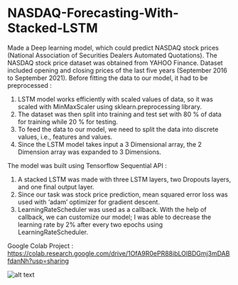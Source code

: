 # NASDAQ-Forecasting-With-Stacked-LSTM

Made a Deep learning model, which could predict NASDAQ stock prices (National Association of Securities Dealers Automated Quotations).
The NASDAQ stock price dataset was obtained from YAHOO Finance. Dataset included opening and closing prices of the last five years (September 2016 to September 2021).
Before fitting the data to our model, it had to be preprocessed :
1) LSTM model works efficiently with scaled values of data, so it was scaled with MinMaxScaler using sklearn.preprocessing library.
2) The dataset was then split into training and test set with 80 % of data for training while 20 % for testing.
3) To feed the data to our model, we need to split the data into discrete values, i.e., features and values.
4) Since the LSTM model takes input a 3 Dimensional array, the 2 Dimension array was expanded to 3 Dimensions.

The model was built using Tensorflow Sequential API :
1) A stacked LSTM was made with three LSTM layers, two Dropouts layers, and one final output layer.
2) Since our task was stock price prediction, mean squared error loss was used with ‘adam’ optimizer for gradient descent.
3) LearningRateScheduler was used as a callback. With the help of callback, we can customize our model; I was able to decrease the learning rate by 2% after every two epochs using LearningRateScheduler.

Google Colab Project : https://colab.research.google.com/drive/1OfA9R0ePR88ibLOIBDGmj3mDABfdanNh?usp=sharing

![alt text](https://miro.medium.com/max/1400/1*xR4m0oOKz_jRgQU4Oge53g.jpeg)


